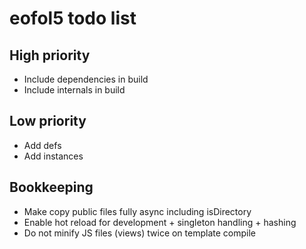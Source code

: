 # eofol5 todo list

## High priority

- Include dependencies in build
- Include internals in build

## Low priority

- Add defs
- Add instances

## Bookkeeping

- Make copy public files fully async including isDirectory
- Enable hot reload for development + singleton handling + hashing
- Do not minify JS files (views) twice on template compile
